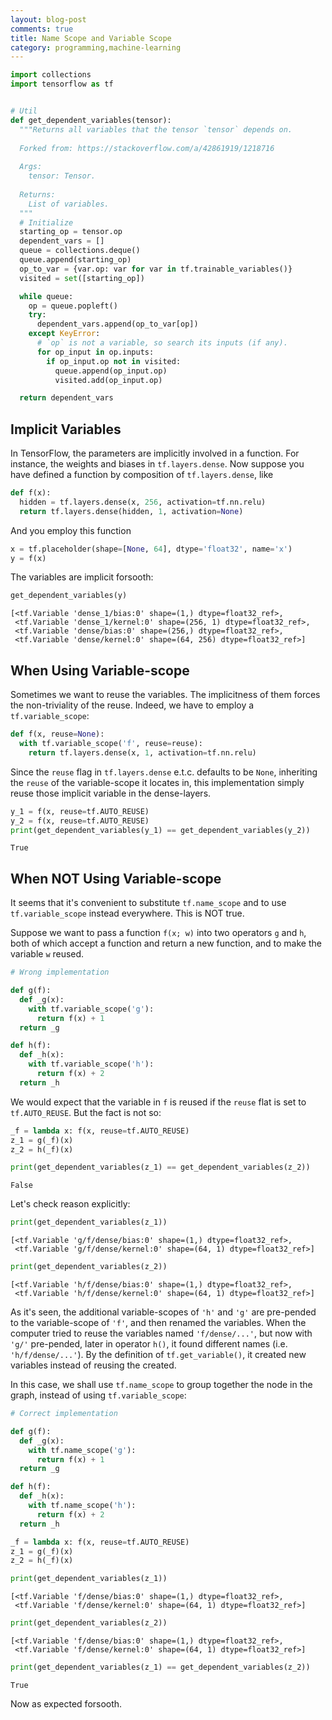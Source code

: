```yaml
---
layout: blog-post
comments: true
title: Name Scope and Variable Scope
category: programming,machine-learning
---
```



```python
import collections
import tensorflow as tf


# Util
def get_dependent_variables(tensor):
  """Returns all variables that the tensor `tensor` depends on.
  
  Forked from: https://stackoverflow.com/a/42861919/1218716
  
  Args:
    tensor: Tensor.
    
  Returns:
    List of variables.
  """
  # Initialize
  starting_op = tensor.op
  dependent_vars = []
  queue = collections.deque()
  queue.append(starting_op)
  op_to_var = {var.op: var for var in tf.trainable_variables()}
  visited = set([starting_op])

  while queue:
    op = queue.popleft()
    try:
      dependent_vars.append(op_to_var[op])
    except KeyError:
      # `op` is not a variable, so search its inputs (if any). 
      for op_input in op.inputs:
        if op_input.op not in visited:
          queue.append(op_input.op)
          visited.add(op_input.op)

  return dependent_vars
```

## Implicit Variables

In TensorFlow, the parameters are implicitly involved in a function. For instance, the weights and biases in `tf.layers.dense`. Now suppose you have defined a function by composition of `tf.layers.dense`, like


```python
def f(x):
  hidden = tf.layers.dense(x, 256, activation=tf.nn.relu)
  return tf.layers.dense(hidden, 1, activation=None)
```

And you employ this function 


```python
x = tf.placeholder(shape=[None, 64], dtype='float32', name='x')
y = f(x)
```

The variables are implicit forsooth:


```python
get_dependent_variables(y)
```




    [<tf.Variable 'dense_1/bias:0' shape=(1,) dtype=float32_ref>,
     <tf.Variable 'dense_1/kernel:0' shape=(256, 1) dtype=float32_ref>,
     <tf.Variable 'dense/bias:0' shape=(256,) dtype=float32_ref>,
     <tf.Variable 'dense/kernel:0' shape=(64, 256) dtype=float32_ref>]



## When Using Variable-scope

Sometimes we want to reuse the variables. The implicitness of them forces the non-triviality of the reuse. Indeed, we have to employ a `tf.variable_scope`:


```python
def f(x, reuse=None):
  with tf.variable_scope('f', reuse=reuse):
    return tf.layers.dense(x, 1, activation=tf.nn.relu)
```

Since the `reuse` flag in `tf.layers.dense` e.t.c. defaults to be `None`, inheriting the `reuse` of the variable-scope it locates in, this implementation simply reuse those implicit variable in the dense-layers.


```python
y_1 = f(x, reuse=tf.AUTO_REUSE)
y_2 = f(x, reuse=tf.AUTO_REUSE)
print(get_dependent_variables(y_1) == get_dependent_variables(y_2))
```

    True


## When NOT Using Variable-scope

It seems that it's convenient to substitute `tf.name_scope` and to use `tf.variable_scope` instead everywhere. This is NOT true.

Suppose we want to pass a function `f(x; w)` into two operators `g` and `h`, both of which accept a function and return a new function, and to make the variable `w` reused.


```python
# Wrong implementation

def g(f):
  def _g(x):
    with tf.variable_scope('g'):
      return f(x) + 1
  return _g

def h(f):
  def _h(x):
    with tf.variable_scope('h'):
      return f(x) + 2
  return _h
```

We would expect that the variable in `f` is reused if the `reuse` flat is set to `tf.AUTO_REUSE`. But the fact is not so:


```python
_f = lambda x: f(x, reuse=tf.AUTO_REUSE)
z_1 = g(_f)(x)
z_2 = h(_f)(x)
```


```python
print(get_dependent_variables(z_1) == get_dependent_variables(z_2))
```

    False


Let's check reason explicitly:


```python
print(get_dependent_variables(z_1))
```




    [<tf.Variable 'g/f/dense/bias:0' shape=(1,) dtype=float32_ref>,
     <tf.Variable 'g/f/dense/kernel:0' shape=(64, 1) dtype=float32_ref>]




```python
print(get_dependent_variables(z_2))
```




    [<tf.Variable 'h/f/dense/bias:0' shape=(1,) dtype=float32_ref>,
     <tf.Variable 'h/f/dense/kernel:0' shape=(64, 1) dtype=float32_ref>]



As it's seen, the additional variable-scopes of `'h'` and `'g'` are pre-pended to the variable-scope of `'f'`, and then renamed the variables. When the computer tried to reuse the variables named `'f/dense/...'`, but now with `'g/'` pre-pended, later in operator `h()`, it found different names (i.e. `'h/f/dense/...'`). By the definition of `tf.get_variable()`, it created new variables instead of reusing the created.

In this case, we shall use `tf.name_scope` to group together the node in the graph, instead of using `tf.variable_scope`:


```python
# Correct implementation

def g(f):
  def _g(x):
    with tf.name_scope('g'):
      return f(x) + 1
  return _g

def h(f):
  def _h(x):
    with tf.name_scope('h'):
      return f(x) + 2
  return _h
```


```python
_f = lambda x: f(x, reuse=tf.AUTO_REUSE)
z_1 = g(_f)(x)
z_2 = h(_f)(x)
```


```python
print(get_dependent_variables(z_1))
```




    [<tf.Variable 'f/dense/bias:0' shape=(1,) dtype=float32_ref>,
     <tf.Variable 'f/dense/kernel:0' shape=(64, 1) dtype=float32_ref>]




```python
print(get_dependent_variables(z_2))
```




    [<tf.Variable 'f/dense/bias:0' shape=(1,) dtype=float32_ref>,
     <tf.Variable 'f/dense/kernel:0' shape=(64, 1) dtype=float32_ref>]




```python
print(get_dependent_variables(z_1) == get_dependent_variables(z_2))
```

    True


Now as expected forsooth.
